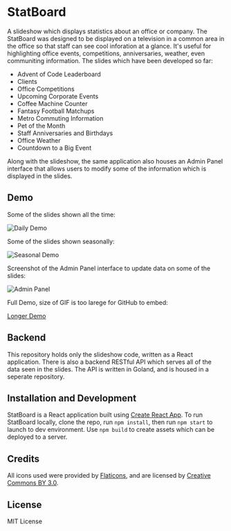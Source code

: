 # StatBoard

A slideshow which displays statistics about an office or company. The StatBoard was designed to be displayed on a television in a common area in the office so that staff can see cool inforation at a glance. It's useful for highlighting office events, competitions, anniversaries, weather, even communiting information. The slides which have been developed so far:

- Advent of Code Leaderboard
- Clients
- Office Competitions
- Upcoming Corporate Events
- Coffee Machine Counter
- Fantasy Football Matchups
- Metro Commuting Information
- Pet of the Month
- Staff Anniversaries and Birthdays
- Office Weather
- Countdown to a Big Event

Along with the slideshow, the same application also houses an Admin Panel interface that allows users to modify some of the information which is displayed in the slides.

## Demo

Some of the slides shown all the time:

![Daily Demo](https://i.imgur.com/N0rzG0b.gif)

Some of the slides shown seasonally:

![Seasonal Demo](https://i.imgur.com/n02IwZG.gif)

Screenshot of the Admin Panel interface to update data on some of the slides:

![Admin Panel](https://i.imgur.com/4mGVvit.png)

Full Demo, size of GIF is too larege for GitHub to embed:

[Longer Demo](https://i.imgur.com/OzdPFrf.gif)

## Backend

This repository holds only the slideshow code, written as a React application. There is also a backend RESTful API which serves all of the data seen in the slides. The API is written in Goland, and is housed in a seperate repository.

## Installation and Development

StatBoard is a React application built using [Create React App](https://github.com/facebook/create-react-app). To run StatBoard locally, clone the repo, run `npm install`, then run `npm start` to launch to dev environment. Use `npm build` to create assets which can be deployed to a server.

## Credits

All icons used were provided by [Flaticons](https://www.flaticon.com), and are licensed by [Creative Commons BY 3.0](http://creativecommons.org/licenses/by/3.0/).

## License

MIT License
